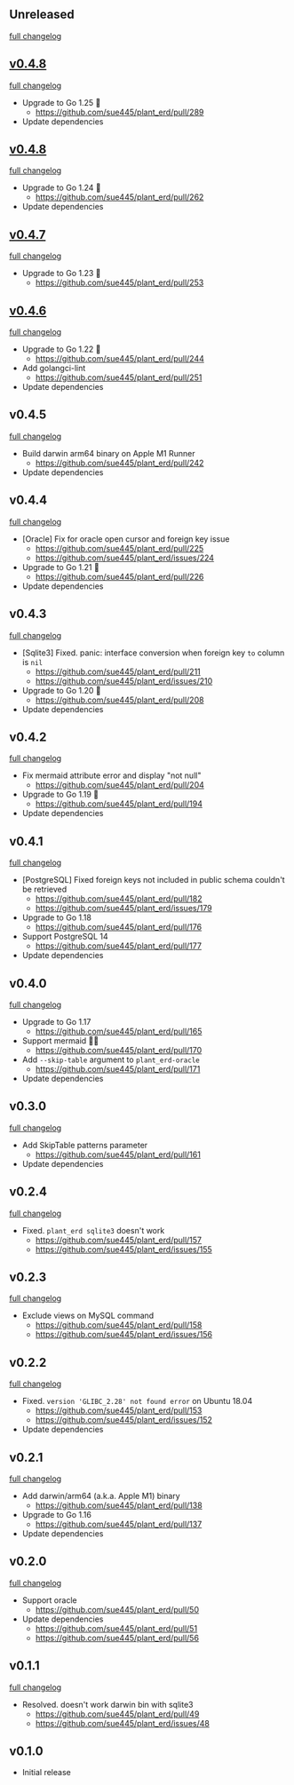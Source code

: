 ## Unreleased
[full changelog](http://github.com/sue445/plant_erd/compare/v0.4.9...master)

## [v0.4.8](https://github.com/sue445/plant_erd/releases/tag/v0.4.9)
[full changelog](http://github.com/sue445/plant_erd/compare/v0.4.8...v0.4.9)

* Upgrade to Go 1.25 :rocket:
  * https://github.com/sue445/plant_erd/pull/289
* Update dependencies

## [v0.4.8](https://github.com/sue445/plant_erd/releases/tag/v0.4.8)
[full changelog](http://github.com/sue445/plant_erd/compare/v0.4.7...v0.4.8)

* Upgrade to Go 1.24 :rocket:
  * https://github.com/sue445/plant_erd/pull/262
* Update dependencies

## [v0.4.7](https://github.com/sue445/plant_erd/releases/tag/v0.4.7)
[full changelog](http://github.com/sue445/plant_erd/compare/v0.4.6...v0.4.7)

* Upgrade to Go 1.23 :rocket:
  * https://github.com/sue445/plant_erd/pull/253

## [v0.4.6](https://github.com/sue445/plant_erd/releases/tag/v0.4.6)
[full changelog](http://github.com/sue445/plant_erd/compare/v0.4.5...v0.4.6)

* Upgrade to Go 1.22 :rocket:
  * https://github.com/sue445/plant_erd/pull/244
* Add golangci-lint
  * https://github.com/sue445/plant_erd/pull/251
* Update dependencies

## v0.4.5
[full changelog](http://github.com/sue445/plant_erd/compare/v0.4.4...v0.4.5)

* Build darwin arm64 binary on Apple M1 Runner
  * https://github.com/sue445/plant_erd/pull/242
* Update dependencies

## v0.4.4
[full changelog](http://github.com/sue445/plant_erd/compare/v0.4.3...v0.4.4)

* [Oracle] Fix for oracle open cursor and foreign key issue
  * https://github.com/sue445/plant_erd/pull/225
  * https://github.com/sue445/plant_erd/issues/224
* Upgrade to Go 1.21 :rocket:
  * https://github.com/sue445/plant_erd/pull/226
* Update dependencies

## v0.4.3
[full changelog](http://github.com/sue445/plant_erd/compare/v0.4.2...v0.4.3)

* [Sqlite3] Fixed. panic: interface conversion when foreign key `to` column is `nil`
  * https://github.com/sue445/plant_erd/pull/211
  * https://github.com/sue445/plant_erd/issues/210
* Upgrade to Go 1.20 :rocket:
  * https://github.com/sue445/plant_erd/pull/208
* Update dependencies

## v0.4.2
[full changelog](http://github.com/sue445/plant_erd/compare/v0.4.1...v0.4.2)

* Fix mermaid attribute error and display "not null"
  * https://github.com/sue445/plant_erd/pull/204
* Upgrade to Go 1.19 :rocket:
  * https://github.com/sue445/plant_erd/pull/194
* Update dependencies

## v0.4.1
[full changelog](http://github.com/sue445/plant_erd/compare/v0.4.0...v0.4.1)

* [PostgreSQL] Fixed foreign keys not included in public schema couldn't be retrieved
  * https://github.com/sue445/plant_erd/pull/182
  * https://github.com/sue445/plant_erd/issues/179
* Upgrade to Go 1.18
  * https://github.com/sue445/plant_erd/pull/176
* Support PostgreSQL 14
  * https://github.com/sue445/plant_erd/pull/177
* Update dependencies

## v0.4.0
[full changelog](http://github.com/sue445/plant_erd/compare/v0.3.0...v0.4.0)

* Upgrade to Go 1.17
  * https://github.com/sue445/plant_erd/pull/165
* Support mermaid :mermaid:
  * https://github.com/sue445/plant_erd/pull/170
* Add `--skip-table` argument to `plant_erd-oracle`
  * https://github.com/sue445/plant_erd/pull/171
* Update dependencies

## v0.3.0
[full changelog](http://github.com/sue445/plant_erd/compare/v0.2.4...v0.3.0)

* Add SkipTable patterns parameter
  * https://github.com/sue445/plant_erd/pull/161
* Update dependencies

## v0.2.4
[full changelog](http://github.com/sue445/plant_erd/compare/v0.2.3...v0.2.4)

* Fixed. `plant_erd sqlite3` doesn't work
  * https://github.com/sue445/plant_erd/pull/157
  * https://github.com/sue445/plant_erd/issues/155

## v0.2.3
[full changelog](http://github.com/sue445/plant_erd/compare/v0.2.2...v0.2.3)

* Exclude views on MySQL command
  * https://github.com/sue445/plant_erd/pull/158
  * https://github.com/sue445/plant_erd/issues/156

## v0.2.2
[full changelog](http://github.com/sue445/plant_erd/compare/v0.2.1...v0.2.2)

* Fixed. `version 'GLIBC_2.28' not found error` on Ubuntu 18.04
  * https://github.com/sue445/plant_erd/pull/153
  * https://github.com/sue445/plant_erd/issues/152
* Update dependencies

## v0.2.1
[full changelog](http://github.com/sue445/plant_erd/compare/v0.2.0...v0.2.1)

* Add darwin/arm64 (a.k.a. Apple M1) binary
  * https://github.com/sue445/plant_erd/pull/138
* Upgrade to Go 1.16
  * https://github.com/sue445/plant_erd/pull/137
* Update dependencies

## v0.2.0
[full changelog](http://github.com/sue445/plant_erd/compare/v0.1.1...v0.2.0)

* Support oracle
  * https://github.com/sue445/plant_erd/pull/50
* Update dependencies
  * https://github.com/sue445/plant_erd/pull/51
  * https://github.com/sue445/plant_erd/pull/56

## v0.1.1
[full changelog](http://github.com/sue445/plant_erd/compare/v0.1.0...v0.1.1)

* Resolved. doesn't work darwin bin with sqlite3
  * https://github.com/sue445/plant_erd/pull/49
  * https://github.com/sue445/plant_erd/issues/48

## v0.1.0
* Initial release

